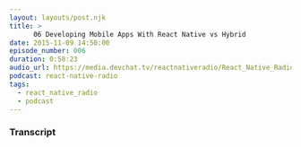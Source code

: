 ```yaml
---
layout: layouts/post.njk
title: >
      06 Developing Mobile Apps With React Native vs Hybrid
date: 2015-11-09 14:50:00
episode_number: 006
duration: 0:58:23
audio_url: https://media.devchat.tv/reactnativeradio/React_Native_Radio_Episode_6.mp3
podcast: react-native-radio
tags: 
  - react_native_radio
  - podcast
---
```




### Transcript


